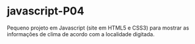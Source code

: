 # javascript-P04
 Pequeno projeto em Javascript (site em HTML5 e CSS3) para mostrar as informações de clima de acordo com a localidade digitada.
